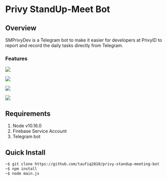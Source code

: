 # Privy StandUp-Meet Bot

## Overview
SMPrivyDev is a Telegram bot to make it easier for developers at PrivyID to report and record the daily tasks directly from Telegram.

### Features
![](https://github.com/taufiq2810/privy-standup-meeting-bot/blob/master/assets/add-task.gif)

![](https://github.com/taufiq2810/privy-standup-meeting-bot/blob/master/assets/offer-task.gif)

![](https://github.com/taufiq2810/privy-standup-meeting-bot/blob/master/assets/holiday.gif)

![](https://github.com/taufiq2810/privy-standup-meeting-bot/blob/master/assets/day-off.gif)


## Requirements
1. Node v10.16.0
2. Firebase Service Account
3. Telegram bot

## Quick Install
```bash
~$ git clone https://github.com/taufiq2810/privy-standup-meeting-bot
~$ npm install 
~$ node main.js
```



